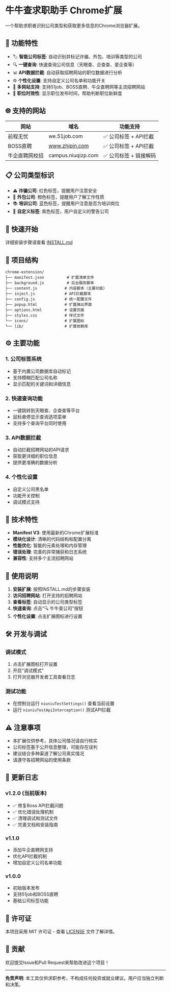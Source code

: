# 牛牛查求职助手 Chrome扩展

一个帮助求职者识别公司类型和获取更多信息的Chrome浏览器扩展。

## 🌟 功能特性

- 🏷️ **智能公司标签**: 自动识别并标记诈骗、外包、培训等类型的公司
- 🔍 **一键查询**: 快速查询公司信息（天眼查、企查查、爱企查等）
- 📊 **API数据拦截**: 自动获取招聘网站的职位数据进行分析
- ⚙️ **个性化设置**: 支持自定义公司名单和功能开关
- 🎯 **多网站支持**: 支持51job、BOSS直聘、牛企直聘网等主流招聘网站
- 📅 **职位时效性**: 显示职位发布时间，帮助判断职位新鲜度

## 🌐 支持的网站

| 网站 | 域名 | 功能支持 |
|------|------|----------|
| 前程无忧 | we.51job.com | ✅ 公司标签 + API拦截 |
| BOSS直聘 | www.zhipin.com | ✅ 公司标签 + API拦截 |
| 牛企直聘网校招 | campus.niuqizp.com | ✅ 公司标签 + 链接解码 |

## 📋 公司类型标识

- ⚠️ **诈骗公司**: 红色标签，提醒用户注意安全
- 🔄 **外包公司**: 橙色标签，提醒用户了解工作性质
- 📚 **培训公司**: 蓝色标签，提醒用户注意是否为培训岗位
- 🚨 **自定义标签**: 紫色标签，用户自定义的警告公司

## 🚀 快速开始

详细安装步骤请查看 [INSTALL.md](INSTALL.md)

## 📁 项目结构

```
chrome-extension/
├── manifest.json          # 扩展清单文件
├── background.js          # 后台服务脚本
├── content.js            # 内容脚本（主要功能）
├── inject.js             # API拦截脚本
├── config.js             # 统一配置文件
├── popup.html            # 扩展弹出界面
├── options.html          # 设置页面
├── styles.css            # 样式文件
└── icons/                # 扩展图标
└── lib/                  # 扩展依赖库
```

## ⚙️ 主要功能

### 1. 公司标签系统
- 基于内置公司数据库自动标记
- 支持模糊匹配公司名称
- 显示匹配的关键词和详细信息

### 2. 快速查询功能
- 一键跳转到天眼查、企查查等平台
- 鼠标悬停显示查询选项菜单
- 支持多个查询平台同时使用

### 3. API数据拦截
- 自动拦截招聘网站的API请求
- 获取更详细的职位信息
- 提供更准确的数据分析

### 4. 个性化设置
- 自定义公司黑名单
- 功能开关控制
- 调试模式支持

## 🔧 技术特性

- **Manifest V3**: 使用最新的Chrome扩展标准
- **模块化设计**: 清晰的代码结构和配置分离
- **性能优化**: 智能的元素处理和内存管理
- **错误处理**: 完善的异常捕获和日志系统
- **兼容性**: 支持多个主流招聘网站

## 📝 使用说明

1. **安装扩展**: 按照INSTALL.md的步骤安装
2. **访问招聘网站**: 打开支持的招聘网站
3. **查看标签**: 自动显示的公司类型标签
4. **快速查询**: 点击"🔍 牛牛查公司"按钮
5. **个性化设置**: 点击扩展图标进行设置

## 🛠️ 开发与调试

### 调试模式
1. 点击扩展图标打开设置
2. 开启"调试模式"
3. 打开浏览器开发者工具查看日志

### 测试功能
- 在控制台运行 `niuniuTestSettings()` 查看当前设置
- 运行 `niuniuTestApiInterception()` 测试API拦截

## ⚠️ 注意事项

- 本扩展仅供参考，具体公司情况请自行核实
- 公司标签基于公开信息整理，可能存在误判
- 建议结合多种渠道了解公司真实情况
- 请遵守各招聘网站的使用条款

## 🔄 更新日志

### v1.2.0 (当前版本)
- ✅ 修复Boss API拦截问题
- ✅ 优化错误处理机制
- ✅ 清理调试和测试文件
- ✅ 完善文档和安装指南

### v1.1.0
- 添加牛企直聘网支持
- 优化API拦截机制
- 增加自定义公司名单功能

### v1.0.0
- 初始版本发布
- 支持51job和BOSS直聘
- 基础公司标签功能

## 📄 许可证

本项目采用 MIT 许可证 - 查看 [LICENSE](LICENSE) 文件了解详情。

## 🤝 贡献

欢迎提交Issue和Pull Request来帮助改进这个项目！

---

**免责声明**: 本工具仅供求职参考，不构成任何投资或就业建议。用户应当独立判断和决策。